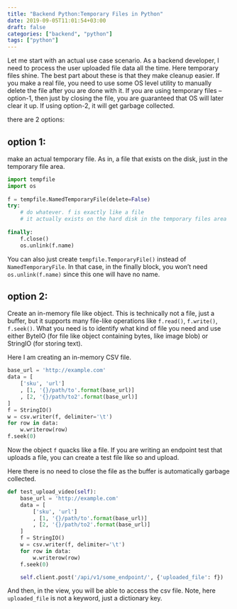 ```yaml
---
title: "Backend Python:Temporary Files in Python"
date: 2019-09-05T11:01:54+03:00
draft: false 
categories: ["backend", "python"]
tags: ["python"]
---
```

Let me start with an actual use case scenario. As a backend developer, I need to process the user uploaded file data all the time. Here temporary files shine. The best part about these is that they make cleanup easier. If you make a real file, you need to use some OS level utility to manually delete the file after you are done with it. If you are using temporary files – option-1, then just by closing the file, you are guaranteed that OS will later clear it up. If using option-2, it will get garbage collected.

there are 2 options:
## option 1:
make an actual temporary file. As in, a file that exists on the disk, just in the temporary file area.

```python
import tempfile
import os
        
f = tempfile.NamedTemporaryFile(delete=False)
try:
    # do whatever. f is exactly like a file
    # it actually exists on the hard disk in the temporary files area
            
finally:
    f.close()
    os.unlink(f.name)
```
You can also just create `tempfile.TemporaryFile()` instead of `NamedTemporaryFile`. In that case, in the finally block, you won’t need `os.unlink(f.name)` since this one will have no name.

## option 2:
Create an in-memory file like object. This is technically not a file, just a buffer, but it supports many file-like operations like `f.read()`, `f.write()`, `f.seek()`.
What you need is to identify what kind of file you need and use either ByteIO (for file like object containing bytes, like image blob) or StringIO (for storing text).

Here I am creating an in-memory CSV file.
```python
base_url = 'http://example.com'
data = [
    ['sku', 'url']
    , [1, '{}/path/to'.format(base_url)]
    , [2, '{}/path/to2'.format(base_url)]
]
f = StringIO()
w = csv.writer(f, delimiter='\t')
for row in data:
    w.writerow(row)
f.seek(0)
```
Now the object `f` quacks like a file. If you are writing an endpoint test that uploads a file, you can create a test file like so and upload.

Here there is no need to close the file as the buffer is automatically garbage collected.

```python
def test_upload_video(self):
    base_url = 'http://example.com'
    data = [
        ['sku', 'url']
        , [1, '{}/path/to'.format(base_url)]
        , [2, '{}/path/to2'.format(base_url)]
    ]
    f = StringIO()
    w = csv.writer(f, delimiter='\t')
    for row in data:
        w.writerow(row)
    f.seek(0)

    self.client.post('/api/v1/some_endpoint/', {'uploaded_file': f})
```
And then, in the view, you will be able to access the csv file. Note, here `uploaded_file` is not a keyword, just a dictionary key.